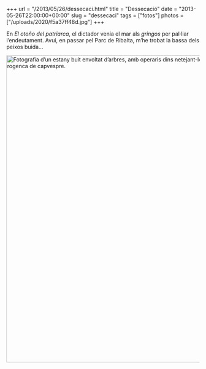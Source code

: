 +++
url = "/2013/05/26/dessecaci.html"
title = "Dessecació"
date = "2013-05-26T22:00:00+00:00"
slug = "dessecaci"
tags = ["fotos"]
photos = ["/uploads/2020/f5a37ff48d.jpg"]
+++

En *El otoño del patriarca*, el dictador venia el mar als *gringos* per pal·liar l’endeutament. Avui, en passar pel Parc de Ribalta, m’he trobat la bassa dels peixos buida…

<img src="/uploads/2020/f5a37ff48d.jpg" width="600" height="800" alt="Fotografia d’un estany buit envoltat d’arbres, amb operaris dins netejant-lo. Llum rogenca de capvespre." />
